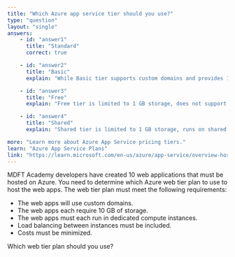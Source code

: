 ```yaml
---
title: "Which Azure app service tier should you use?"
type: "question"
layout: "single"
answers:
    - id: "answer1"
      title: "Standard"
      correct: true

    - id: "answer2"
      title: "Basic"
      explain: "While Basic tier supports custom domains and provides 10 GB storage, it does not include load balancing between instances, which is a requirement for this scenario."

    - id: "answer3"
      title: "Free"
      explain: "Free tier is limited to 1 GB storage, does not support custom domains, and runs on shared infrastructure. It does not meet any of the requirements for this scenario."

    - id: "answer4"
      title: "Shared"
      explain: "Shared tier is limited to 1 GB storage, runs on shared infrastructure, and has limited features. It does not meet the requirements for dedicated compute instances, storage, or load balancing."

more: "Learn more about Azure App Service pricing tiers."
learn: "Azure App Service Plans"
link: "https://learn.microsoft.com/en-us/azure/app-service/overview-hosting-plans"
---
```

MDFT Academy developers have created 10 web applications that must be hosted on Azure. You need to determine which Azure web tier plan to use to host the web apps. The web tier plan must meet the following requirements:

- The web apps will use custom domains.
- The web apps each require 10 GB of storage.
- The web apps must each run in dedicated compute instances.
- Load balancing between instances must be included.
- Costs must be minimized.

Which web tier plan should you use?